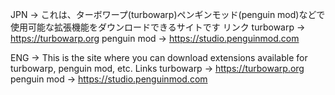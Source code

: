 JPN →
これは、ターボワープ(turbowarp)ペンギンモッド(penguin mod)などで使用可能な拡張機能をダウンロードできるサイトです
リンク
turbowarp → https://turbowarp.org
penguin mod → https://studio.penguinmod.com

ENG →
This is the site where you can download extensions available for turbowarp, penguin mod, etc.
Links
turbowarp → https://turbowarp.org
penguin mod → https://studio.penguinmod.com
